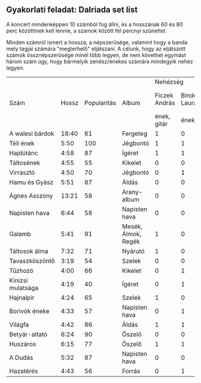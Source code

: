 ## Gyakorlati feladat: Dalriada set list

A koncert mindenképpen 10 számból fog állni, és a hosszának 60 és 80 perc közöttinek kell lennie, a számok között fél percnyi szünettel. 

Minden számról ismert a hossza, a népszerűsége, valamint hogy a banda mely tagjai számára "megterhelő" eljátszani. A célunk, hogy az eljátszott számok össznépszerűsége minél több legyen, de nem követhet egymást három szám úgy, hogy bármelyik zenész/énekes számára mindegyik nehéz legyen.

<table>
    <tr>
        <td rowspan = 3>Szám</td>
        <td rowspan = 3>Hossz</td>
        <td rowspan = 3>Popularitás</td>
        <td rowspan = 3>Album</td>
        <td colspan = 6>Nehézség</td>
    </tr>
    <tr>
        <td>Ficzek András</td>
        <td>Binder Laura</td>
        <td>Németh-Szabó Mátyás</td>
        <td>Molnár István </td>
        <td>Szabó „Szög” Gergely </td>
        <td>Monostori Ádám</td>
    </tr>
    <tr>
        <td>ének, gitár</td>
        <td>ének</td>
        <td>gitár</td>
        <td>basszusgitár</td>
        <td>billentyűs hangszerek</td>
        <td>dob</td>
    </tr>
    <tr>
        <td>A walesi bárdok</td>
        <td>18:40</td>
        <td>61</td>
        <td>Fergeteg</td>
        <td>1</td>
        <td>0</td>
        <td>0</td>
        <td>1</td>
        <td>0</td>
        <td>1</td>
    </tr>
    <tr>
        <td>Téli ének</td>
        <td>5:50</td>
        <td>100</td>
        <td>Jégbontó</td>
        <td>1</td>
        <td>1</td>
        <td>1</td>
        <td>0</td>
        <td>1</td>
        <td>0</td>
    </tr>
    <tr>
        <td>Hajdútánc</td>
        <td>4:58</td>
        <td>87</td>
        <td>Ígéret</td>
        <td>1</td>
        <td>1</td>
        <td>0</td>
        <td>0</td>
        <td>0</td>
        <td>1</td>
    </tr>
    <tr>
        <td>Táltosének</td>
        <td>4:55</td>
        <td>55</td>
        <td>Kikelet</td>
        <td>0</td>
        <td>0</td>
        <td>0</td>
        <td>0</td>
        <td>0</td>
        <td>1</td>
    </tr>
    <tr>
        <td>Virrasztó</td>
        <td>4:50</td>
        <td>70</td>
        <td>Jégbontó</td>
        <td>0</td>
        <td>1</td>
        <td>1</td>
        <td>0</td>
        <td>0</td>
        <td>0</td>
    </tr>
    <tr>
        <td>Hamu és Gyász</td>
        <td>5:51</td>
        <td>87</td>
        <td>Áldás</td>
        <td>0</td>
        <td>0</td>
        <td>0</td>
        <td>1</td>
        <td>0</td>
        <td>0</td>
    </tr>
    <tr>
        <td>Ágnes Asszony</td>
        <td>13:21</td>
        <td>58</td>
        <td>Arany-album</td>
        <td>0</td>
        <td>0</td>
        <td>0</td>
        <td>0</td>
        <td>1</td>
        <td>0</td>
    </tr>
    <tr>
        <td>Napisten hava</td>
        <td>6:44</td>
        <td>58</td>
        <td>Napisten hava</td>
        <td>0</td>
        <td>0</td>
        <td>0</td>
        <td>1</td>
        <td>0</td>
        <td>0</td>
    </tr>
    <tr>
        <td>Galamb</td>
        <td>5:41</td>
        <td>91</td>
        <td>Mesék, Álmok, Regék</td>
        <td>1</td>
        <td>0</td>
        <td>0</td>
        <td>0</td>
        <td>1</td>
        <td>0</td>
    </tr>
    <tr>
        <td>Táltosok álma</td>
        <td>7:32</td>
        <td>71</td>
        <td>Nyárutó</td>
        <td>1</td>
        <td>0</td>
        <td>1</td>
        <td>1</td>
        <td>0</td>
        <td>0</td>
    </tr>
    <tr>
        <td>Tavaszköszöntő</td>
        <td>3:19</td>
        <td>54</td>
        <td>Szelek</td>
        <td>0</td>
        <td>0</td>
        <td>1</td>
        <td>1</td>
        <td>1</td>
        <td>0</td>
    </tr>
    <tr>
        <td>Tűzhozó</td>
        <td>4:00</td>
        <td>66</td>
        <td>Kikelet</td>
        <td>0</td>
        <td>1</td>
        <td>0</td>
        <td>0</td>
        <td>1</td>
        <td>0</td>
    </tr>
    <tr>
        <td>Kinizsi mulatsága</td>
        <td>4:19</td>
        <td>40</td>
        <td>Ígéret</td>
        <td>0</td>
        <td>1</td>
        <td>1</td>
        <td>1</td>
        <td>1</td>
        <td>0</td>
    </tr>
    <tr>
        <td>Hajnalpír</td>
        <td>4:24</td>
        <td>65</td>
        <td>Szelek</td>
        <td>1</td>
        <td>0</td>
        <td>1</td>
        <td>0</td>
        <td>1</td>
        <td>0</td>
    </tr>
    <tr>
        <td>Borivók éneke</td>
        <td>4:33</td>
        <td>57</td>
        <td>Napisten hava</td>
        <td>0</td>
        <td>1</td>
        <td>0</td>
        <td>0</td>
        <td>0</td>
        <td>0</td>
    </tr>
    <tr>
        <td>Világfa</td>
        <td>4:42</td>
        <td>86</td>
        <td>Áldás</td>
        <td>1</td>
        <td>1</td>
        <td>1</td>
        <td>0</td>
        <td>0</td>
        <td>1</td>
    </tr>
    <tr>
        <td>Betyár-altató</td>
        <td>6:24</td>
        <td>90</td>
        <td>Őszelő</td>
        <td>0</td>
        <td>0</td>
        <td>1</td>
        <td>1</td>
        <td>0</td>
        <td>0</td>
    </tr>
    <tr>
        <td>Huszáros</td>
        <td>6:15</td>
        <td>77</td>
        <td>Őszelő</td>
        <td>1</td>
        <td>1</td>
        <td>0</td>
        <td>1</td>
        <td>1</td>
        <td>1</td>
    </tr>
    <tr>
        <td>A Dudás</td>
        <td>5:32</td>
        <td>87</td>
        <td>Napisten hava</td>
        <td>0</td>
        <td>0</td>
        <td>0</td>
        <td>1</td>
        <td>1</td>
        <td>1</td>
    </tr>
    <tr>
        <td>Hazatérés</td>
        <td>4:43</td>
        <td>56</td>
        <td>Forrás</td>
        <td>0</td>
        <td>1</td>
        <td>1</td>
        <td>0</td>
        <td>0</td>
        <td>0</td>
    </tr>
</table>